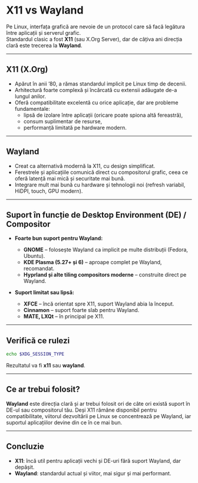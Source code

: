 # X11 vs Wayland

Pe Linux, interfața grafică are nevoie de un protocol care să facă legătura între aplicații și serverul grafic.  
Standardul clasic a fost **X11** (sau X.Org Server), dar de câțiva ani direcția clară este trecerea la **Wayland**.  

---

## X11 (X.Org)

- Apărut în anii ’80, a rămas standardul implicit pe Linux timp de decenii.  
- Arhitectură foarte complexă și încărcată cu extensii adăugate de-a lungul anilor.  
- Oferă compatibilitate excelentă cu orice aplicație, dar are probleme fundamentale:  
  - lipsă de izolare între aplicații (oricare poate spiona altă fereastră),  
  - consum suplimentar de resurse,  
  - performanță limitată pe hardware modern.  

---

## Wayland

- Creat ca alternativă modernă la X11, cu design simplificat.  
- Ferestrele și aplicațiile comunică direct cu compositorul grafic, ceea ce oferă latență mai mică și securitate mai bună.  
- Integrare mult mai bună cu hardware și tehnologii noi (refresh variabil, HiDPI, touch, GPU modern).  

---

## Suport în funcție de Desktop Environment (DE) / Compositor

- **Foarte bun suport pentru Wayland:**  
  - **GNOME** – folosește Wayland ca implicit pe multe distribuții (Fedora, Ubuntu).  
  - **KDE Plasma (5.27+ și 6)** – aproape complet pe Wayland, recomandat.  
  - **Hyprland și alte tiling compositors moderne** – construite direct pe Wayland.  

- **Suport limitat sau lipsă:**  
  - **XFCE** – încă orientat spre X11, suport Wayland abia la început.  
  - **Cinnamon** – suport foarte slab pentru Wayland.  
  - **MATE, LXQt** – în principal pe X11.  

---

## Verifică ce rulezi

```bash
echo $XDG_SESSION_TYPE
```
Rezultatul va fi **x11** sau **wayland**.

---

## Ce ar trebui folosit?

**Wayland** este direcția clară și ar trebui folosit ori de câte ori există suport în DE-ul sau compositorul tău.
Deși X11 rămâne disponibil pentru compatibilitate, viitorul dezvoltării pe Linux se concentrează pe Wayland, iar suportul aplicațiilor devine din ce în ce mai bun.

---

## Concluzie

  - **X11**: încă util pentru aplicații vechi și DE-uri fără suport Wayland, dar depășit.
  - **Wayland**: standardul actual și viitor, mai sigur și mai performant.
